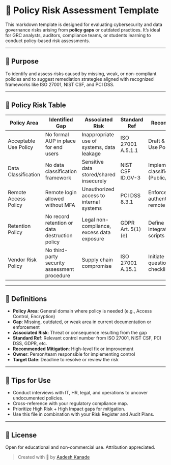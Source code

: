 # 📄 Policy Risk Assessment Template

This markdown template is designed for evaluating cybersecurity and data governance risks arising from **policy gaps** or outdated practices. It’s ideal for GRC analysts, auditors, compliance teams, or students learning to conduct policy-based risk assessments.

---

## 🎯 Purpose

To identify and assess risks caused by missing, weak, or non-compliant policies and to suggest remediation strategies aligned with recognized frameworks like ISO 27001, NIST CSF, and PCI DSS.

---

## 📌 Policy Risk Table

| **Policy Area**       | **Identified Gap**                             | **Associated Risk**                        | **Standard Ref**  | **Recommended Mitigation**                                              | **Owner**        | **Target Date** |
| --------------------- | ---------------------------------------------- | ------------------------------------------ | ----------------- | ----------------------------------------------------------------------- | ---------------- | --------------- |
| Acceptable Use Policy | No formal AUP in place for end users           | Inappropriate use of systems, data leakage | ISO 27001 A.5.1.1 | Draft & enforce Acceptable Use Policy                                   | IT Compliance    | 2024-08-30      |
| Data Classification   | No data classification framework               | Sensitive data stored/shared insecurely    | NIST CSF ID.GV-3  | Implement a 3-tier classification policy (Public/Internal/Confidential) | Security Officer | 2024-09-15      |
| Remote Access Policy  | Remote login allowed without MFA               | Unauthorized access to internal systems    | PCI DSS 8.3.1     | Enforce multi-factor authentication (MFA) for all remote access         | Network Admin    | 2024-09-01      |
| Retention Policy      | No record retention or data destruction policy | Legal non-compliance, excess data exposure | GDPR Art. 5(1)(e) | Define retention schedules, integrate auto-deletion scripts             | Data Governance  | 2024-10-01      |
| Vendor Risk Policy    | No third-party security assessment procedure   | Supply chain compromise                    | ISO 27001 A.15.1  | Initiate vendor security questionnaire & onboarding checklist           | Risk Manager     | 2024-08-20      |

---

## 📘 Definitions

* **Policy Area**: General domain where policy is needed (e.g., Access Control, Encryption)
* **Gap**: Missing, outdated, or weak area in current documentation or enforcement
* **Associated Risk**: Threat or consequence resulting from the gap
* **Standard Ref**: Relevant control number from ISO 27001, NIST CSF, PCI DSS, GDPR, etc.
* **Recommended Mitigation**: High-level fix or improvement
* **Owner**: Person/team responsible for implementing control
* **Target Date**: Deadline to resolve or review the risk

---

## 🧩 Tips for Use

* Conduct interviews with IT, HR, legal, and operations to uncover undocumented policies.
* Cross-reference with your regulatory compliance map.
* Prioritize High Risk + High Impact gaps for mitigation.
* Use this file in combination with your Risk Register and Audit Plans.
---

## 🔗 License

Open for educational and non-commercial use. Attribution appreciated.

> Created with 💼 by [Aadesh Kanade](https://github.com/aadeshkanade)
